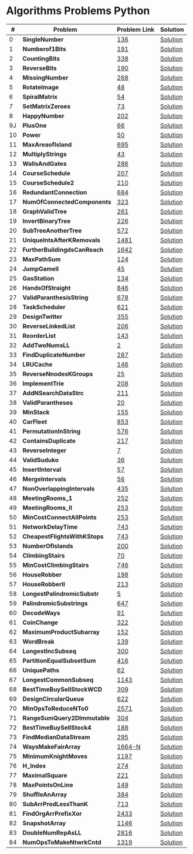 # Algorithms Problems Python

| #   | Problem                               | Problem Link                                                                                | Solution                                                                                        |
| --- | ------------------------------------- | ------------------------------------------------------------------------------------------- | ----------------------------------------------------------------------------------------------- |
| 0   | <b>SingleNumber</b> <br>              | [136](https://leetcode.com/problems/single-number/)                                         | [Solution](https://github.com/kj-grogu/COEN-279-DAA/blob/main/src/SingleNumber.py)              |
| 1   | <b>Numberof1Bits</b> <br>             | [191](https://leetcode.com/problems/number-of-1-bits/)                                      | [Solution](https://github.com/kj-grogu/COEN-279-DAA/blob/main/src/Numberof1Bits.py)             |
| 2   | <b>CountingBits</b> <br>              | [338](https://leetcode.com/problems/number-of-1-bits/)                                      | [Solution](https://github.com/kj-grogu/COEN-279-DAA/blob/main/src/CountingBits.py)              |
| 3   | <b>ReverseBits</b> <br>               | [190](https://leetcode.com/problems/reverse-bits/)                                          | [Solution](https://github.com/kj-grogu/COEN-279-DAA/blob/main/src/ReverseBits.py)               |
| 4   | <b>MissingNumber</b> <br>             | [268](https://leetcode.com/problems/missing-number/)                                        | [Solution](https://github.com/kj-grogu/COEN-279-DAA/blob/main/src/MissingNumber.py)             |
| 5   | <b>RotateImage</b> <br>               | [48](https://leetcode.com/problems/rotate-image/)                                           | [Solution](https://github.com/kj-grogu/COEN-279-DAA/blob/main/src/RotateImage.py)               |
| 6   | <b>SpiralMatrix</b> <br>              | [54](https://leetcode.com/problems/spiral-matrix/)                                          | [Solution](https://github.com/kj-grogu/COEN-279-DAA/blob/main/src/SpiralMatrix.py)              |
| 7   | <b>SetMatrixZeroes</b> <br>           | [73](https://leetcode.com/problems/set-matrix-zeroes/)                                      | [Solution](https://github.com/kj-grogu/COEN-279-DAA/blob/main/src/SetMatrixZeroes.py)           |
| 8   | <b>HappyNumber</b> <br>               | [202](https://leetcode.com/problems/happy-number/)                                          | [Solution](https://github.com/kj-grogu/COEN-279-DAA/blob/main/src/HappyNumber.py)               |
| 9J  | <b>PlusOne</b> <br>                   | [66](https://leetcode.com/problems/plus-one/)                                               | [Solution](https://github.com/kj-grogu/COEN-279-DAA/blob/main/src/PlusOne.py)                   |
| 10  | <b>Power</b> <br>                     | [50](https://leetcode.com/problems/powx-n/)                                                 | [Solution](https://github.com/kj-grogu/COEN-279-DAA/blob/main/src/Power.py)                     |
| 11  | <b>MaxAreaofIsland</b> <br>           | [695](https://leetcode.com/problems/max-area-of-island/)                                    | [Solution](https://github.com/kj-grogu/COEN-279-DAA/blob/main/src/MaxAreaofIsland.py)           |
| 12  | <b>MultiplyStrings</b> <br>           | [43](https://leetcode.com/problems/multiply-strings/)                                       | [Solution](https://github.com/kj-grogu/COEN-279-DAA/blob/main/src/MultiplyStrings.py)           |
| 13  | <b>WallsAndGates</b> <br>             | [286](https://leetcode.com/problems/walls-and-gates/)                                       | [Solution](https://github.com/kj-grogu/COEN-279-DAA/blob/main/src/WallsAndGates.py)             |
| 14  | <b>CourseSchedule</b> <br>            | [207](https://leetcode.com/problems/course-schedule/)                                       | [Solution](https://github.com/kj-grogu/COEN-279-DAA/blob/main/src/CourseSchedule.py)            |
| 15  | <b>CourseSchedule2</b> <br>           | [210](https://leetcode.com/problems/course-schedule-ii/)                                    | [Solution](https://github.com/kj-grogu/COEN-279-DAA/blob/main/src/CourseSchedule2.py)           |
| 16  | <b>RedundantConnection</b> <br>       | [684](https://leetcode.com/problems/redundant-connection/)                                  | [Solution](https://github.com/kj-grogu/COEN-279-DAA/blob/main/src/RedundantConnection.py)       |
| 17  | <b>NumOfConnectedComponents</b> <br>  | [323](https://leetcode.com/problems/number-of-connected-components-in-an-undirected-graph/) | [Solution](https://github.com/kj-grogu/COEN-279-DAA/blob/main/src/NumOfConnectedComponents.py)  |
| 18  | <b>GraphValidTree</b> <br>            | [261](https://leetcode.com/problems/graph-valid-tree/)                                      | [Solution](https://github.com/kj-grogu/COEN-279-DAA/blob/main/src/GraphValidTree.py)            |
| 19  | <b>InvertBinaryTree</b> <br>          | [226](https://leetcode.com/problems/invert-binary-tree/)                                    | [Solution](https://github.com/kj-grogu/COEN-279-DAA/blob/main/src/InvertBinaryTree.py)          |
| 20  | <b>SubTreeAnotherTree</b> <br>        | [572](https://leetcode.com/problems/invert-binary-tree/)                                    | [Solution](https://github.com/kj-grogu/COEN-279-DAA/blob/main/src/SubtreeAnotherTree.py)        |
| 21  | <b>UniqueIntsAfterKRemovals</b> <br>  | [1481](https://leetcode.com/problems/least-number-of-unique-integers-after-k-removals/)     | [Solution](https://github.com/kj-grogu/COEN-279-DAA/blob/main/src/UniqueIntsAfterKRemovals.py)  |
| 22  | <b>FurtherBuildingdsCanReach</b> <br> | [1642](https://leetcode.com/problems/furthest-building-you-can-reach/)                      | [Solution](https://github.com/kj-grogu/COEN-279-DAA/blob/main/src/FurtherBuildingdsCanReach.py) |
| 23  | <b>MaxPathSum</b> <br>                | [124](https://leetcode.com/problems/binary-tree-maximum-path-sum/)                          | [Solution](https://github.com/kj-grogu/COEN-279-DAA/blob/main/src/MaxPathSum.py)                |
| 24  | <b>JumpGameII</b> <br>                | [45](https://leetcode.com/problems/jump-game-ii/)                                           | [Solution](https://github.com/kj-grogu/COEN-279-DAA/blob/main/src/JumpGameII.py)                |
| 25  | <b>GasStation</b> <br>                | [134](https://leetcode.com/problems/gas-station/)                                           | [Solution](https://github.com/kj-grogu/COEN-279-DAA/blob/main/src/GasStation.py)                |
| 26  | <b>HandsOfStraight</b> <br>           | [846](https://leetcode.com/problems/hand-of-straights/)                                     | [Solution](https://github.com/kj-grogu/COEN-279-DAA/blob/main/src/HandsOfStraight.py)           |
| 27  | <b>ValidParanthesisString</b> <br>    | [678](https://leetcode.com/problems/valid-parenthesis-string/)                              | [Solution](https://github.com/kj-grogu/COEN-279-DAA/blob/main/src/ValidParanthesisString.py)    |
| 28  | <b>TaskScheduler</b> <br>             | [621](https://leetcode.com/problems/task-scheduler/)                                        | [Solution](https://github.com/kj-grogu/COEN-279-DAA/blob/main/src/TaskScheduler.py)             |
| 29  | <b>DesignTwitter</b> <br>             | [355](https://leetcode.com/problems/design-twitter/)                                        | [Solution](https://github.com/kj-grogu/COEN-279-DAA/blob/main/src/DesignTwitter.py)             |
| 30  | <b>ReverseLinkedList</b> <br>         | [206](https://leetcode.com/problems/reverse-linked-list/)                                   | [Solution](https://github.com/kj-grogu/COEN-279-DAA/blob/main/src/ReverseLinkedList.py)         |
| 31  | <b>ReorderList</b> <br>               | [143](https://leetcode.com/problems/reorder-list/)                                          | [Solution](https://github.com/kj-grogu/COEN-279-DAA/blob/main/src/ReorderList.py)               |
| 32  | <b>AddTwoNumsLL</b> <br>              | [2](https://leetcode.com/problems/add-two-numbers/reorder-list/)                            | [Solution](https://github.com/kj-grogu/COEN-279-DAA/blob/main/src/AddTwoNumsLL.py)              |
| 33  | <b>FindDuplicateNumber</b> <br>       | [287](https://leetcode.com/problems/find-the-duplicate-number/)                             | [Solution](https://github.com/kj-grogu/COEN-279-DAA/blob/main/src/FindDuplicateNumber.py)       |
| 34  | <b>LRUCache</b> <br>                  | [146](https://leetcode.com/problems/lru-cache/)                                             | [Solution](https://github.com/kj-grogu/COEN-279-DAA/blob/main/src/LRUCache.py)                  |
| 35  | <b>ReverseNnodesKGroups</b> <br>      | [25](https://leetcode.com/problems/reverse-nodes-in-k-group/)                               | [Solution](https://github.com/kj-grogu/COEN-279-DAA/blob/main/src/ReverseNnodesKGroup.py)       |
| 36  | <b>ImplementTrie</b> <br>             | [208](https://leetcode.com/problems/implement-trie-prefix-tree/)                            | [Solution](https://github.com/kj-grogu/COEN-279-DAA/blob/main/src/ImplementTrie.py)             |
| 37  | <b>AddNSearchDataStrc</b> <br>        | [211](https://leetcode.com/problems/design-add-and-search-words-data-structure/)            | [Solution](https://github.com/kj-grogu/COEN-279-DAA/blob/main/src/AddNSearchDataStrc.py)        |
| 38  | <b>ValidParantheses</b> <br>          | [20](https://leetcode.com/problems/valid-parentheses/)                                      | [Solution](https://github.com/kj-grogu/COEN-279-DAA/blob/main/src/ValidParantheses.py)          |
| 39  | <b>MinStack</b> <br>                  | [155](https://leetcode.com/problems/min-stack/)                                             | [Solution](https://github.com/kj-grogu/COEN-279-DAA/blob/main/src/MinStack.py)                  |
| 40  | <b>CarFleet</b> <br>                  | [853](https://leetcode.com/problems/car-fleet/)                                             | [Solution](https://github.com/kj-grogu/COEN-279-DAA/blob/main/src/CarFleet.py)                  |
| 41  | <b>PermutationInString</b> <br>       | [576](https://leetcode.com/problems/permutation-in-string/)                                 | [Solution](https://github.com/kj-grogu/COEN-279-DAA/blob/main/src/PermutationInString.py)       |
| 42  | <b>ContainsDuplicate</b> <br>         | [217](https://leetcode.com/problems/contains-duplicate/)                                    | [Solution](https://github.com/kj-grogu/COEN-279-DAA/blob/main/src/ContainsDuplicate.py)         |
| 43  | <b>ReverseInteger</b> <br>            | [7](https://leetcode.com/problems/reverse-integer/description/)                             | [Solution](https://github.com/kj-grogu/COEN-279-DAA/blob/main/src/ReverseInteger.py)            |
| 44  | <b>ValidSuduko</b> <br>               | [36](https://leetcode.com/problems/valid-sudoku/)                                           | [Solution](https://github.com/kj-grogu/COEN-279-DAA/blob/main/src/ValidSuduko.py)               |
| 45  | <b>InsertInterval</b> <br>            | [57](https://leetcode.com/problems/insert-interval/)                                        | [Solution](https://github.com/kj-grogu/COEN-279-DAA/blob/main/src/InsertInterval.py)            |
| 46  | <b>MergeIntervals</b> <br>            | [56](https://leetcode.com/problems/merge-intervals/)                                        | [Solution](https://github.com/kj-grogu/COEN-279-DAA/blob/main/src/MergeIntervals.py)            |
| 47  | <b>NonOverlappingIntervals</b> <br>   | [435](https://leetcode.com/problems/non-overlapping-intervals/)                             | [Solution](https://github.com/kj-grogu/COEN-279-DAA/blob/main/src/NonOverlappingIntervals.py)   |
| 48  | <b>MeetingRooms_1</b> <br>            | [252](https://leetcode.com/problems/meeting-rooms/)                                         | [Solution](https://github.com/kj-grogu/COEN-279-DAA/blob/main/src/MeetingRooms_1.py)            |
| 49  | <b>MeetingRooms_II</b> <br>           | [253](https://leetcode.com/problems/meeting-rooms-ii/)                                      | [Solution](https://github.com/kj-grogu/COEN-279-DAA/blob/main/src/MeetingRooms_II.py)           |
| 50  | <b>MinCostConnectAllPoints</b> <br>   | [253](https://leetcode.com/problems/min-cost-to-connect-all-points/)                        | [Solution](https://github.com/kj-grogu/COEN-279-DAA/blob/main/src/MinCostConnectAllPoints.py)   |
| 51  | <b>NetworkDelayTime</b> <br>          | [743](https://leetcode.com/problems/network-delay-time/)                                    | [Solution](https://github.com/kj-grogu/COEN-279-DAA/blob/main/src/NetworkDelayTime.py)          |
| 52  | <b>CheapestFlightsWithKStops</b> <br> | [743](https://leetcode.com/problems/cheapest-flights-within-k-stops/)                       | [Solution](https://github.com/kj-grogu/COEN-279-DAA/blob/main/src/CheapestFlightsWithKStops.py) |
| 53  | <b>NumberOfIslands</b> <br>           | [200](https://leetcode.com/problems/number-of-islands/)                                     | [Solution](https://github.com/kj-grogu/COEN-279-DAA/blob/main/src/NumberOfIslands.py)           |
| 54  | <b>ClimbingStairs</b> <br>            | [70](https://leetcode.com/problems/climbing-stairs/)                                        | [Solution](https://github.com/kj-grogu/COEN-279-DAA/blob/main/src/ClimbingStairs.py)            |
| 55  | <b>MinCostClimbingStairs</b> <br>     | [746](https://leetcode.com/problems/min-cost-climbing-stairs/)                              | [Solution](https://github.com/kj-grogu/COEN-279-DAA/blob/main/src/MinCostClimbingStairs.py)     |
| 56  | <b>HouseRobber</b> <br>               | [198](https://leetcode.com/problems/house-robber/)                                          | [Solution](https://github.com/kj-grogu/COEN-279-DAA/blob/main/src/HouseRobber.py)               |
| 57  | <b>HouseRobberII</b> <br>             | [213](https://leetcode.com/problems/house-robber-ii/)                                       | [Solution](https://github.com/kj-grogu/COEN-279-DAA/blob/main/src/HouseRobberII.py)             |
| 58  | <b>LongestPalindromicSubstr</b> <br>  | [5](https://leetcode.com/problems/longest-palindromic-substring/)                           | [Solution](https://github.com/kj-grogu/COEN-279-DAA/blob/main/src/LongestPalindromicSubstr.py)  |
| 59  | <b>PalindromicSubstrings</b> <br>     | [647](https://leetcode.com/problems/palindromic-substrings/)                                | [Solution](https://github.com/kj-grogu/COEN-279-DAA/blob/main/src/PalindromicSubstrings.py)     |
| 60  | <b>DecodeWays</b> <br>                | [91](https://leetcode.com/problems/decode-ways/)                                            | [Solution](https://github.com/kj-grogu/COEN-279-DAA/blob/main/src/DecodeWays.py)                |
| 61  | <b>CoinChange</b> <br>                | [322](https://leetcode.com/problems/coin-change/)                                           | [Solution](https://github.com/kj-grogu/COEN-279-DAA/blob/main/src/CoinChange.py)                |
| 62  | <b>MaximumProductSubarray</b> <br>    | [152](https://leetcode.com/problems/maximum-product-subarray/)                              | [Solution](https://github.com/kj-grogu/COEN-279-DAA/blob/main/src/MaximumProductSubarray.py)    |
| 63  | <b>WordBreak</b> <br>                 | [139](https://leetcode.com/problems/word-break/)                                            | [Solution](https://github.com/kj-grogu/COEN-279-DAA/blob/main/src/WordBreak.py)                 |
| 64  | <b>LongestIncSubseq</b> <br>          | [300](https://leetcode.com/problems/longest-increasing-subsequence/)                        | [Solution](https://github.com/kj-grogu/COEN-279-DAA/blob/main/src/LongestIncSubseq.py)          |
| 65  | <b>PartitionEqualSubsetSum</b> <br>   | [416](https://leetcode.com/problems/partition-equal-subset-sum/)                            | [Solution](https://github.com/kj-grogu/COEN-279-DAA/blob/main/src/PartitionEqualSubsetSum.py)   |
| 66  | <b>UniquePaths</b> <br>               | [62](https://leetcode.com/problems/unique-paths/)                                           | [Solution](https://github.com/kj-grogu/COEN-279-DAA/blob/main/src/UniquePaths.py)               |
| 67  | <b>LongestCommonSubseq</b> <br>       | [1143](https://leetcode.com/problems/longest-common-subsequence/)                           | [Solution](https://github.com/kj-grogu/COEN-279-DAA/blob/main/src/LongestCommonSubseq.py)       |
| 68  | <b>BestTimeBuySellStockWCD</b> <br>   | [309](https://leetcode.com/problems/best-time-to-buy-and-sell-stock-with-cooldown/)         | [Solution](https://github.com/kj-grogu/COEN-279-DAA/blob/main/src/BestTimeBuySellStockWCD.py)   |
| 69  | <b>DesignCircularQueue</b> <br>       | [622](https://leetcode.com/problems/design-circular-queue/)                                 | [Solution](https://github.com/kj-grogu/COEN-279-DAA/blob/main/src/DesignCircularQueue.py)       |
| 70  | <b>MinOpsToReduceNTo0</b> <br>        | [2571](https://leetcode.com/problems/minimum-operations-to-reduce-an-integer-to-0/)         | [Solution](https://github.com/kj-grogu/COEN-279-DAA/blob/main/src/MinOpsToReduceNTo0.py)        |
| 71  | <b>RangeSumQuery2DImmutable</b> <br>  | [304](https://leetcode.com/problems/range-sum-query-2d-immutable/)                          | [Solution](https://github.com/kj-grogu/COEN-279-DAA/blob/main/src/RangeSumQuery2DImmutable.py)  |
| 72  | <b>BestTimeBuySellStock4</b> <br>     | [188](https://leetcode.com/problems/best-time-to-buy-and-sell-stock-iv/)                    | [Solution](https://github.com/kj-grogu/COEN-279-DAA/blob/main/src/BestTimeBuySellStock4.py)     |
| 73  | <b>FindMedianDataStream</b> <br>      | [295](https://leetcode.com/problems/find-median-from-data-stream/)                          | [Solution](https://github.com/kj-grogu/COEN-279-DAA/blob/main/src/FindMedianDataStream.py)      |
| 74  | <b>WaysMakeFairArray</b> <br>         | [1664-N](https://leetcode.com/problems/minimum-knight-moves/)                               | [Solution](https://github.com/kj-grogu/COEN-279-DAA/blob/main/src/WaysMakeFairArray.py)         |
| 75  | <b>MinimumKnightMoves</b> <br>        | [1197](https://leetcode.com/problems/ways-to-make-a-fair-array/)                            | [Solution](https://github.com/kj-grogu/COEN-279-DAA/blob/main/src/MinimumKnightMoves.py)        |
| 76  | <b>H_Index</b> <br>                   | [274](https://leetcode.com/problems/h-index/)                                               | [Solution](https://github.com/kj-grogu/COEN-279-DAA/blob/main/src/H_Index.py)                   |
| 77  | <b>MaximalSquare</b> <br>             | [221](https://leetcode.com/problems/maximal-square/)                                        | [Solution](https://github.com/kj-grogu/COEN-279-DAA/blob/main/src/MaximalSquare.py)             |
| 78  | <b>MaxPointsOnLine</b> <br>           | [149](https://leetcode.com/problems/max-points-on-a-line/)                                  | [Solution](https://github.com/kj-grogu/COEN-279-DAA/blob/main/src/MaxPointsOnLine.py)           |
| 79  | <b>ShuffleAnArray</b> <br>            | [384](https://leetcode.com/problems/shuffle-an-array/)                                      | [Solution](https://github.com/kj-grogu/COEN-279-DAA/blob/main/src/ShuffleAnArray.py)            |
| 80  | <b>SubArrProdLessThanK</b> <br>       | [713](https://leetcode.com/problems/subarray-product-less-than-k/)                          | [Solution](https://github.com/kj-grogu/COEN-279-DAA/blob/main/src/SubArrProdLessThanK.py)       |
| 81  | <b>FindOrgArrPrefixXor</b> <br>       | [2433](https://leetcode.com/problems/find-the-original-array-of-prefix-xor/)                | [Solution](https://github.com/kj-grogu/COEN-279-DAA/blob/main/src/FindOrgArrPrefixXor.py)       |
| 82  | <b>SnapshotArray</b> <br>             | [1146](https://leetcode.com/problems/snapshot-array/)                                       | [Solution](https://github.com/kj-grogu/COEN-279-DAA/blob/main/src/SnapshotArray.py)             |
| 83  | <b>DoubleNumRepAsLL</b> <br>          | [2816](https://leetcode.com/problems/double-a-number-represented-as-a-linked-list/)         | [Solution](https://github.com/kj-grogu/COEN-279-DAA/blob/main/src/DoubleNumRepAsLL.py)          |
| 84  | <b>NumOpsToMakeNtwrkCntd</b> <br>     | [1319](https://leetcode.com/problems/number-of-operations-to-make-network-connected/)       | [Solution](https://github.com/kj-grogu/COEN-279-DAA/blob/main/src/NumOpsToMakeNtwrkCntd.py)     |

